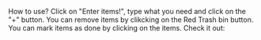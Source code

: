 How to use?
Click on "Enter items!", type what you need and click on the "+" button.
You can remove items by clikcking on the Red Trash bin button.
You can mark items as done by clicking on the items.
Check it out: 

